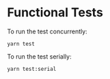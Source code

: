 
# Functional Tests

To run the test concurrently:
```
yarn test
```
To run the test serially:
```
yarn test:serial
```
